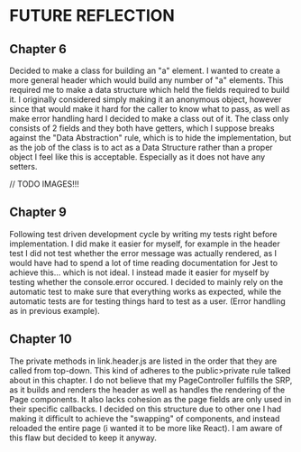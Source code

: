 # FUTURE REFLECTION

## Chapter 6

Decided to make a class for building an "a" element. I wanted to create a more general header which would build any number of "a" elements. This required me to make a data structure which held the fields required to build it. I originally considered simply making it an anonymous object, however since that would make it hard for the caller to know what to pass, as well as make error handling hard I decided to make a class out of it. The class only consists of 2 fields and they both have getters, which I suppose breaks against the "Data Abstraction" rule, which is to hide the implementation, but as the job of the class is to act as a Data Structure rather than a proper object I feel like this is acceptable. Especially as it does not have any setters.

// TODO IMAGES!!!

## Chapter 9

Following test driven development cycle by writing my tests right before implementation.
I did make it easier for myself, for example in the header test I did not test whether the error message was actually rendered, as I would have had to spend a lot of time reading documentation for Jest to achieve this... which is not ideal. I instead made it easier for myself by testing whether the console.error occured. I decided to mainly rely on the automatic test to make sure that everything works as expected, while the automatic tests are for testing things hard to test as a user. (Error handling as in previous example).

## Chapter 10

The private methods in link.header.js are listed in the order that they are called from top-down. This kind of adheres to the public>private rule talked about in this chapter.
I do not believe that my PageController fulfills the SRP, as it builds and renders the header as well as handles the rendering of the Page components. It also lacks cohesion as the page fields are only used in their specific callbacks. I decided on this structure due to other one I had making it difficult to achieve the "swapping" of components, and instead reloaded the entire page (i wanted it to be more like React). I am aware of this flaw but decided to keep it anyway.

